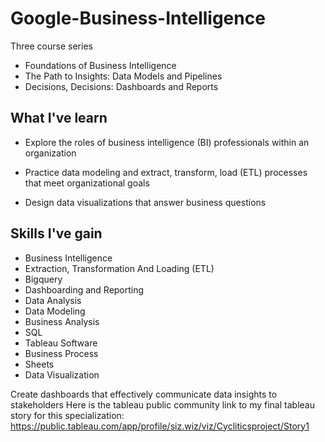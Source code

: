 # Google-Business-Intelligence

Three course series 
- Foundations of Business Intelligence
- The Path to Insights: Data Models and Pipelines
- Decisions, Decisions: Dashboards and Reports



## What I've learn
- Explore the roles of business intelligence (BI) professionals within an organization

- Practice data modeling and extract, transform, load (ETL) processes that meet organizational goals 

- Design data visualizations that answer business questions

## Skills I've gain
- Business Intelligence
- Extraction, Transformation And Loading (ETL)
- Bigquery
- Dashboarding and Reporting
- Data Analysis
- Data Modeling
- Business Analysis
- SQL
- Tableau Software
- Business Process
- Sheets
- Data Visualization


Create dashboards that effectively communicate data insights to stakeholders
Here is the tableau public community link to my final tableau story for this specialization: https://public.tableau.com/app/profile/siz.wiz/viz/Cycliticsproject/Story1
